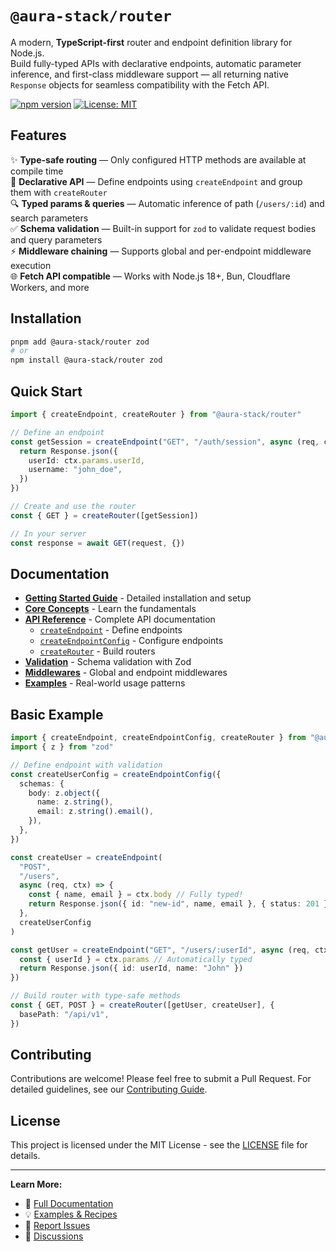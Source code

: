 # `@aura-stack/router`

A modern, **TypeScript-first** router and endpoint definition library for Node.js.  
Build fully-typed APIs with declarative endpoints, automatic parameter inference, and first-class middleware support — all returning native `Response` objects for seamless compatibility with the Fetch API.

[![npm version](https://img.shields.io/npm/v/@aura-stack/router.svg)](https://www.npmjs.com/package/@aura-stack/router)
[![License: MIT](https://img.shields.io/badge/License-MIT-yellow.svg)](https://opensource.org/licenses/MIT)

## Features

✨ **Type-safe routing** — Only configured HTTP methods are available at compile time  
🎯 **Declarative API** — Define endpoints using `createEndpoint` and group them with `createRouter`  
🔍 **Typed params & queries** — Automatic inference of path (`/users/:id`) and search parameters  
✅ **Schema validation** — Built-in support for `zod` to validate request bodies and query parameters  
⚡ **Middleware chaining** — Supports global and per-endpoint middleware execution  
🌐 **Fetch API compatible** — Works with Node.js 18+, Bun, Cloudflare Workers, and more

## Installation

```bash
pnpm add @aura-stack/router zod
# or
npm install @aura-stack/router zod
```

## Quick Start

```ts
import { createEndpoint, createRouter } from "@aura-stack/router"

// Define an endpoint
const getSession = createEndpoint("GET", "/auth/session", async (req, ctx) => {
  return Response.json({
    userId: ctx.params.userId,
    username: "john_doe",
  })
})

// Create and use the router
const { GET } = createRouter([getSession])

// In your server
const response = await GET(request, {})
```

## Documentation

- **[Getting Started Guide](./docs/getting-started.md)** - Detailed installation and setup
- **[Core Concepts](./docs/core-concepts.md)** - Learn the fundamentals
- **[API Reference](./docs/api-reference.md)** - Complete API documentation
  - [`createEndpoint`](./docs/create-endpoint.md) - Define endpoints
  - [`createEndpointConfig`](./docs/create-endpoint.md#using-createendpointconfig) - Configure endpoints
  - [`createRouter`](./docs/create-router.md) - Build routers
- **[Validation](./docs/validation.md)** - Schema validation with Zod
- **[Middlewares](./docs/middlewares.md)** - Global and endpoint middlewares
- **[Examples](./docs/examples.md)** - Real-world usage patterns

## Basic Example

```ts
import { createEndpoint, createEndpointConfig, createRouter } from "@aura-stack/router"
import { z } from "zod"

// Define endpoint with validation
const createUserConfig = createEndpointConfig({
  schemas: {
    body: z.object({
      name: z.string(),
      email: z.string().email(),
    }),
  },
})

const createUser = createEndpoint(
  "POST",
  "/users",
  async (req, ctx) => {
    const { name, email } = ctx.body // Fully typed!
    return Response.json({ id: "new-id", name, email }, { status: 201 })
  },
  createUserConfig
)

const getUser = createEndpoint("GET", "/users/:userId", async (req, ctx) => {
  const { userId } = ctx.params // Automatically typed
  return Response.json({ id: userId, name: "John" })
})

// Build router with type-safe methods
const { GET, POST } = createRouter([getUser, createUser], {
  basePath: "/api/v1",
})
```

## Contributing

Contributions are welcome! Please feel free to submit a Pull Request. For detailed guidelines, see our [Contributing Guide](./CONTRIBUTING.md).

## License

This project is licensed under the MIT License - see the [LICENSE](LICENSE) file for details.

---

**Learn More:**

- 📖 [Full Documentation](./docs/)
- 💡 [Examples & Recipes](./docs/examples.md)
- 🐛 [Report Issues](https://github.com/aura-stack-js/router/issues)
- 💬 [Discussions](https://github.com/aura-stack-js/router/discussions)
